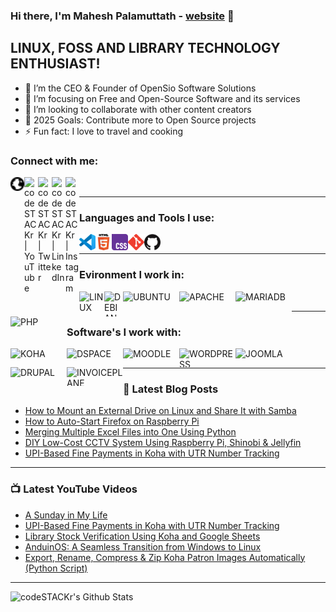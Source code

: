 ### Hi there, I'm Mahesh Palamuttath - [website] 👋

## LINUX, FOSS AND LIBRARY TECHNOLOGY ENTHUSIAST!
- 🔭 I’m the CEO & Founder of OpenSio Software Solutions
- 🌱 I’m focusing on Free and Open-Source Software and its services
- 👯 I’m looking to collaborate with other content creators
- 🥅 2025 Goals: Contribute more to Open Source projects
- ⚡ Fun fact: I love to travel and cooking

### Connect with me:

[<img align="left" alt="codeSTACKr.com" width="22px" src="https://raw.githubusercontent.com/iconic/open-iconic/master/svg/globe.svg" />][website]
[<img align="left" alt="codeSTACKr | YouTube" width="22px" src="https://cdn.jsdelivr.net/npm/simple-icons@v3/icons/youtube.svg" />][youtube]
[<img align="left" alt="codeSTACKr | Twitter" width="22px" src="https://cdn.jsdelivr.net/npm/simple-icons@v3/icons/twitter.svg" />][twitter]
[<img align="left" alt="codeSTACKr | LinkedIn" width="22px" src="https://cdn.jsdelivr.net/npm/simple-icons@v3/icons/linkedin.svg" />][linkedin]
[<img align="left" alt="codeSTACKr | Instagram" width="22px" src="https://cdn.jsdelivr.net/npm/simple-icons@v3/icons/instagram.svg" />][instagram]

<br />

---

### Languages and Tools I use:

[<img align="left" alt="Visual Studio Code" width="26px" src="https://raw.githubusercontent.com/github/explore/80688e429a7d4ef2fca1e82350fe8e3517d3494d/topics/visual-studio-code/visual-studio-code.png" />][vstudio]
[<img align="left" alt="HTML5" width="26px" src="https://raw.githubusercontent.com/github/explore/80688e429a7d4ef2fca1e82350fe8e3517d3494d/topics/html/html.png" />][vstudio]
[<img align="left" alt="CSS3" width="26px" src="https://raw.githubusercontent.com/github/explore/80688e429a7d4ef2fca1e82350fe8e3517d3494d/topics/css/css.png" />][css3]
[<img align="left" alt="Git" width="26px" src="https://raw.githubusercontent.com/github/explore/80688e429a7d4ef2fca1e82350fe8e3517d3494d/topics/git/git.png" />][git]
[<img align="left" alt="GitHub" width="26px" src="https://raw.githubusercontent.com/github/explore/78df643247d429f6cc873026c0622819ad797942/topics/github/github.png" />][github]

<br />

---

### Evironment I work in:

[<img align="left" alt="LINUX" width="40px" height="40px" src="https://i.postimg.cc/L4Dnft4w/150px-Tux-svg.png" />][linux]
[<img align="left" alt="DEBIAN" width="30px" height="40px" src="https://i.postimg.cc/9XgcCJQm/100px-Debian-Open-Logo-svg.png" />][debian]
[<img align="left" alt="UBUNTU" width="90px" height="40px" src="https://i.postimg.cc/pdCgkL9W/250px-Logo-ubuntu-no-r-black-orange-hex-svg.png" />][ubuntu]
[<img align="left" alt="APACHE" width="90px" height="40px" src="https://i.postimg.cc/VvHKgtGj/download.png" />][apache]
[<img align="left" alt="MARIADB" width="90px" height="40px" src="https://i.postimg.cc/wv8FbHQG/Maria-DB-Logo.png" />][mariadb]
[<img align="left" alt="PHP" width="90px" height="40px" src="https://i.postimg.cc/RhGRFt5k/100px-PHP-logo-svg.png" />][php]

<br />

---

### Software's I work with:

[<img align="left" alt="KOHA" width="90px" height="30" src="https://i.postimg.cc/W1MnRKbH/Koha-logo.png" />][kohails]
[<img align="left" alt="DSPACE" width="90px" height="30" src="https://i.postimg.cc/HsbXfcTt/DSpace-transparent-logo.png" />][dspace]
[<img align="left" alt="MOODLE" width="90px" height="30" src="https://i.postimg.cc/KzL8RTqq/1920px-Moodle-logo-svg.png" />][moodle]
[<img align="left" alt="WORDPRESS" width="90px" height="30" src="https://i.postimg.cc/dVLvhdD2/240px-Word-Press-logo-svg.png" />][wordpress]
[<img align="left" alt="JOOMLA" width="90px" height="30" src="https://i.postimg.cc/63hFj5y6/300px-Joomla-Logo-svg.png" />][joomla]
[<img align="left" alt="DRUPAL" width="90px" height="30" src="https://i.postimg.cc/8kK0jYvY/241px-Drupal-wordmark-svg.png" />][drupal]
[<img align="left" alt="INVOICEPLANE" width="90px" height="30" src="https://i.postimg.cc/wMyctw8K/inv-logo.png" />][invoiceplane]

<br />

---

### 📕 Latest Blog Posts
<!-- BLOG-POST-LIST:START -->
- [How to Mount an External Drive on Linux and Share It with Samba](https://libtechnophile.blogspot.com/2025/08/how-to-mount-external-drive-on-linux.html)
- [How to Auto-Start Firefox on Raspberry Pi](https://libtechnophile.blogspot.com/2025/07/how-to-auto-start-firefox-on-raspberry.html)
- [Merging Multiple Excel Files into One Using Python](https://libtechnophile.blogspot.com/2025/07/merging-multiple-excel-files-into-one.html)
- [DIY Low-Cost CCTV System Using Raspberry Pi, Shinobi &amp; Jellyfin](https://libtechnophile.blogspot.com/2025/06/diy-low-cost-cctv-system-using.html)
- [UPI-Based Fine Payments in Koha with UTR Number Tracking](https://libtechnophile.blogspot.com/2025/06/upi-based-fine-payments-in-koha-with.html)
<!-- BLOG-POST-LIST:END -->

---

### 📺 Latest YouTube Videos
<!-- YOUTUBE:START -->
- [A Sunday in My Life](https://www.youtube.com/watch?v=lGCZp6peP98)
- [UPI-Based Fine Payments in Koha with UTR Number Tracking](https://www.youtube.com/watch?v=Vj2swpnSTng)
- [Library Stock Verification Using Koha and Google Sheets](https://www.youtube.com/watch?v=YaxHWWiiWZ8)
- [AnduinOS: A Seamless Transition from Windows to Linux](https://www.youtube.com/watch?v=mDqeB6XdHX8)
- [Export, Rename, Compress &amp; Zip Koha Patron Images Automatically &lpar;Python Script&rpar;](https://www.youtube.com/watch?v=lHaahkhzM_A)
<!-- YOUTUBE:END -->

---

<img align="left" alt="codeSTACKr's Github Stats" src="https://github-readme-stats.vercel.app/api?username=maheshpalamuttath&show_icons=true&hide_border=true" />

[website]: https://maheshpalamuttath.info/
[twitter]: https://twitter.com/
[youtube]: https://www.youtube.com/channel/UCRDxJR81Z6mcA86yK1tDQgQ?view_as=subscriber
[instagram]: https://www.instagram.com/mahesh_pandallur/
[linkedin]: https://www.linkedin.com/in/mahesh-palamuttath-897b80177/
[linux]: https://www.linux.org/
[debian]: https://www.debian.org/
[ubuntu]: https://ubuntu.com/
[kohails]: https://koha-community.org/
[dspace]: https://duraspace.org/dspace/
[moodle]: https://moodle.org/
[wordpress]: https://wordpress.com
[joomla]: https://www.joomla.org/
[drupal]: https://www.drupal.org/
[invoiceplane]: https://www.invoiceplane.org/
[vstudio]: https://visualstudio.microsoft.com/
[css3]: https://en.wikipedia.org/wiki/Cascading_Style_Sheets
[git]: https://git-scm.com/
[github]: https://github.com/
[apache]: https://httpd.apache.org/
[mariadb]: https://mariadb.org/
[php]: https://www.php.net/
